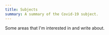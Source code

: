 ```yaml
---
title: Subjects
summary: A summary of the Covid-19 subject.
---
```


Some areas that I'm interested in and write about.
